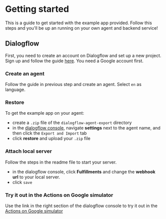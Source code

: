 # Getting started

This is a guide to get started with the example app provided.
Follow this steps and you'll be up an running on your own agent and backend service!

## Dialogflow

First, you need to create an account on Dialogflow and set up a new project. 
Sign up and follow the guide [here](https://dialogflow.com/docs/getting-started/create-account). You need a Google account first. 

### Create an agent

Follow the guide in previous step and create an agent. Select `en` as language.

### Restore

To get the example app on your agent:

- create a `.zip` file of the `dialogflow-agent-export` directory
- in the [dialogflow console](https://console.dialogflow.com/api-client), navigate **settings** next to the agent name, and then click the `Export and Import` tab
- click **restore** and upload your `.zip` file

### Attach local server

Follow the steps in the readme file to start your server.

- in the dialogflow console, click **Fulfillments** and change the **webhook url** to your local server.
- click `save`

### Try it out in the Actions on Google simulator

Use the link in the right section of the dialogflow console to try it out in the [Actions on Google simulator](https://console.dialogflow.com/api-client/#/assistant_preview)
